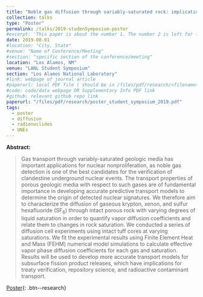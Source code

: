 ```yaml
---
title: "Noble gas diffusion through variably-saturated rock: implications for verification of subsurface nuclear events"
collection: talks
type: "Poster"
permalink: /talks/2019-studenSymposium-poster
#excerpt: 'This paper is about the number 1. The number 2 is left for future work.'
date: 2019-08-01
#location: "City, State"
#venue: "Name of Conference/Meeting"
#section: "specific section of the conference/meeting"
location: "Los Alamos, NM"
venue: "LANL Student Symposium"
section: "Los Alamos National Laboratory"
#link: webpage of journal article
#paperurl: local PDF file ( should be in /files/pdf/research/<filename>.pdf )
#code: code/data webpage OR Supplementary Info PDF link
#github: relevant github repo link
paperurl: "/files/pdf/research/poster_student_symposium_2019.pdf"
tags:
  - poster
  - diffusion
  - radionuclides
  - UNEs
---
```


<!-- This is a description of your conference proceedings talk, note the different field in type. You can put anything in this field. -->

**Abstract:** 
>Gas transport through variably-saturated geologic media
has important applications for nuclear nonproliferation, as noble gas
detection is one of the best candidates for the verification of
clandestine underground nuclear events. The transport properties of
porous geologic media with respect to such gases are of fundamental
importance in developing accurate predictive transport models to
determine the origin of detected nuclear signatures. We therefore aim
to characterize the diffusion of gaseous krypton, xenon, and sulfur
hexafluoride (SF<sub>6</sub>) through intact porous rock with varying degrees of
liquid saturation in order to quantify vapor diffusion coefficients and
relate them to changes in rock saturation. We conducted a series of
diffusion cell experiments using intact tuff cores at varying
saturations. We fit the experimental results using Finite Element Heat
and Mass (FEHM) numerical model simulations to calculate effective
vapor phase diffusion coefficients for each gas and saturation. Results
will be used to develop more accurate transport models for subsurface
fission product releases, which have implications for treaty
verification, repository science, and radioactive contaminant
transport.

[Poster]( /files/pdf/research/poster_student_symposium_2019.pdf ){: .btn--research}




